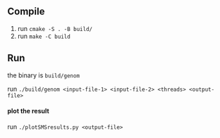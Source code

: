 ## Compile

1. run `cmake -S . -B build/`
2. run `make -C build`

## Run

the binary is `build/genom`

run `./build/genom <input-file-1> <input-file-2> <threads> <output-file>`

#### plot the result
run `./plotSMSresults.py <output-file>`
